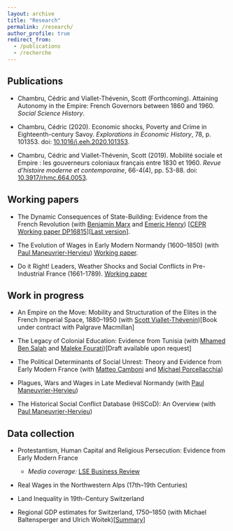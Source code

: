 ```yaml
---
layout: archive
title: "Research"
permalink: /research/
author_profile: true
redirect_from:
  - /publications
  - /recherche
---
```


## Publications

* Chambru, Cédric and Viallet-Thévenin, Scott (Forthcoming). Attaining Autonomy in the Empire: French Governors between 1860 and 1960. *Social Science History*.
 
* Chambru, Cédric (2020). Economic shocks, Poverty and Crime in Eighteenth-century Savoy. *Explorations in Economic History*, 78, p. 101353. doi: [10.1016/j.eeh.2020.101353](https://doi.org/10.1016/j.eeh.2020.101353).

* Chambru, Cédric and  Viallet-Thévenin, Scott (2019). Mobilité sociale et Empire : les gouverneurs coloniaux français entre 1830 et 1960. *Revue d'histoire moderne et contemporaine*, 66-4(4), pp. 53-88. doi: [10.3917/rhmc.664.0053](https://doi.org/10.3917/rhmc.664.0053).

## Working papers  

* The Dynamic Consequences of State-Building: Evidence from the French Revolution (with [Benjamin Marx](https://sites.google.com/view/bmarx) and [Emeric Henry](https://sites.google.com/site/emericmlhenry)) [[CEPR Working paper DP16815](https://cepr.org/active/publications/discussion_papers/dp.php?dpno=16815)][[Last version](https://drive.google.com/file/d/1Wll4seH5huKJU6ll9ziLA4ixs7BJzSG8/view)].

* The Evolution of Wages in Early Modern Normandy (1600–1850) (with [Paul Maneuvrier-Hervieu](https://paulmaneuvrierhervieu.github.io)) [Working paper](https://doi.org/10.5167/uzh-207639). 

* Do it Right! Leaders, Weather Shocks and Social Conflicts in Pre-Industrial France (1661-1789). [Working paper](https://doi.org/10.5167/uzh-186150)


## Work in progress  

* An Empire on the Move: Mobility and Structuration of the Elites in the French Imperial Space, 1880–1950 (with [Scott Viallet-Thévenin](https://cv.archives-ouvertes.fr/scott-viallet-thevenin))[Book under contract with Palgrave Macmillan]

* The Legacy of Colonial Education: Evidence from Tunisia (with [Mhamed Ben Salah](https://mhamedbensalah.github.io) and [Maleke Fourati](https://sites.google.com/view/malekefourati))[Draft available upon request]

* The Political Determinants of Social Unrest: Theory and Evidence from Early Modern France (with [Matteo Camboni](https://sites.google.com/u.northwestern.edu/matteocamboni/home) and [Michael Porcellacchia](https://sites.northwestern.edu/mporcellacchia/))

* Plagues, Wars and Wages in Late Medieval Normandy (with [Paul Maneuvrier-Hervieu](https://paulmaneuvrierhervieu.github.io))

* The Historical Social Conflict Database (HiSCoD): An Overview (with [Paul Maneuvrier-Hervieu](https://paulmaneuvrierhervieu.github.io))


## Data collection

* Protestantism, Human Capital and Religious Persecution: Evidence from Early Modern France

    - *Media coverage:* [LSE Business Review](https://blogs.lse.ac.uk/businessreview/2020/10/16/what-consequences-did-religious-intolerance-against-the-huguenots-have-in-france/)

* Real Wages in the Northwestern Alps (17th–19th Centuries)

* Land Inequality in 19th-Century Switzerland

* Regional GDP estimates for Switzerland, 1750–1850 (with Michael Baltensperger and Ulrich Woitek)[[Summary](https://p3.snf.ch/Project-182294)]



